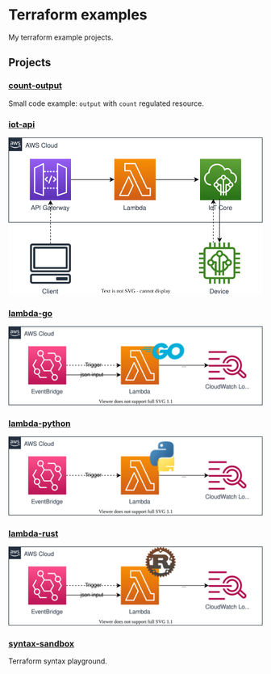 # Terraform examples

My terraform example projects.

## Projects

### [count-output](count-output)
Small code example: `output` with `count` regulated resource.

### [iot-api](iot-api)
![architecture](iot-api/img/architecture.drawio.svg)

### [lambda-go](lambda-go)
![architecture](lambda-go/img/architecture.drawio.svg)

### [lambda-python](lambda-python)
![architecture](lambda-python/img/architecture.drawio.svg)

### [lambda-rust](lambda-rust)
![architecture](lambda-rust/img/architecture.drawio.svg)

### [syntax-sandbox](syntax-sandbox)
Terraform syntax playground.
